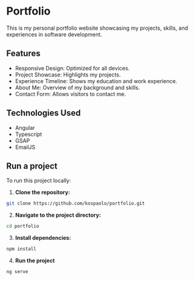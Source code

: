 # Portfolio

This is my personal portfolio website showcasing my projects, skills, and experiences in software development.

## Features

- Responsive Design: Optimized for all devices.
- Project Showcase: Highlights my projects.
- Experience Timeline: Shows my education and work experience.
- About Me: Overview of my background and skills.
- Contact Form: Allows visitors to contact me.
  
## Technologies Used

- Angular
- Typescript
- GSAP
- EmailJS
  
## Run a project

To run this project locally:

1. **Clone the repository:**
   
```bash
git clone https://github.com/kospaolo/portfolio.git
```

2. **Navigate to the project directory:**
   
```bash
cd portfolio
```

3. **Install dependencies:**
   
```bash
npm install
```

4. **Run the project**

```bash
ng serve
```
